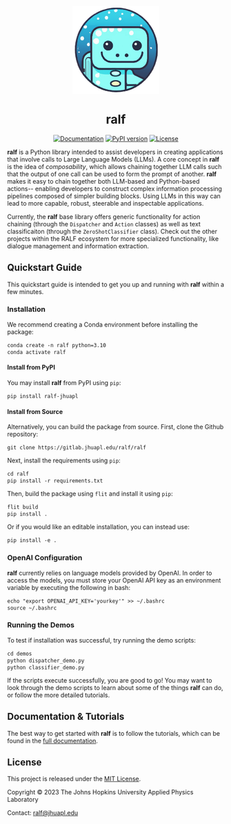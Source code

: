 
<div align="center">
<img alt="ralf_logo" src="https://github.com/jhuapl-fomo/ralf/raw/main/assets/ralf_logo_v1.png" width="200">

# ralf

[![Documentation](https://readthedocs.org/projects/ralf-jhuapl/badge/?version=latest)](https://ralf-jhuapl.readthedocs.io/en/latest/)
[![PyPI version](https://badge.fury.io/py/ralf-jhuapl.svg)](https://badge.fury.io/py/ralf-jhuapl)
[![License](https://img.shields.io/github/license/jhuapl-fomo/ralf.svg)](https://github.com/jhuapl-fomo/ralf/blob/main/LICENSE)
</div>

**ralf** is a Python library intended to assist developers in creating applications
that involve calls to Large Language Models (LLMs). A core concept in **ralf** is the idea of *composability*,
which allows chaining together LLM calls such that the output of one call can be
used to form the prompt of another. **ralf** makes it easy to chain together both
LLM-based and Python-based actions-- enabling developers to construct complex 
information processing pipelines composed of simpler building blocks. Using LLMs
in this way can lead to more capable, robust, steerable and inspectable applications.

Currently, the **ralf** base library offers generic functionality for action chaining
(through the ``Dispatcher`` and ``Action`` classes) as well as text classificaiton
(through the ``ZeroShotClassifier`` class). Check out the other projects within
the RALF ecosystem for more specialized functionality, like dialogue management 
and information extraction.


## Quickstart Guide
This quickstart guide is intended to get you up and running with **ralf** within
a few minutes.
### Installation

We recommend creating a Conda environment before installing the package:

    conda create -n ralf python=3.10
    conda activate ralf

#### Install from PyPI

You may install **ralf** from PyPI using ``pip``:

    pip install ralf-jhuapl

#### Install from Source

Alternatively, you can build the package from source. First, clone the Github repository:

    git clone https://gitlab.jhuapl.edu/ralf/ralf

Next, install the requirements using ``pip``:
    
    cd ralf
    pip install -r requirements.txt

Then, build the package using ``flit`` and install it using ``pip``:

    flit build
    pip install .

Or if you would like an editable installation, you can instead use:

    pip install -e .

### OpenAI Configuration
**ralf** currently relies on language models provided by OpenAI. 
In order to access the models, you must store your OpenAI API key as an 
environment variable by executing the following in bash:

    echo "export OPENAI_API_KEY='yourkey'" >> ~/.bashrc
    source ~/.bashrc

### Running the Demos
To test if installation was successful, try running the demo scripts:

    cd demos
    python dispatcher_demo.py
    python classifier_demo.py

If the scripts execute successfully, you are good to go! You may want to look 
through the demo scripts to learn about some of the things **ralf** can do, or 
follow the more detailed tutorials.
## Documentation & Tutorials
The best way to get started with **ralf** is to follow the tutorials, which can be found in the [full documentation](https://ralf-jhuapl.readthedocs.io/en/latest/).

## License

This project is released under the [MIT License](https://github.com/jhuapl-fomo/ralf/blob/main/LICENSE).

Copyright &copy; 2023 The Johns Hopkins University Applied Physics Laboratory

Contact: ralf@jhuapl.edu
